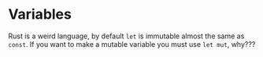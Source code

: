 # Variables

Rust is a weird language, by default `let` is immutable almost the same as `const`. If you want to make a mutable variable you must use `let mut`, why???
